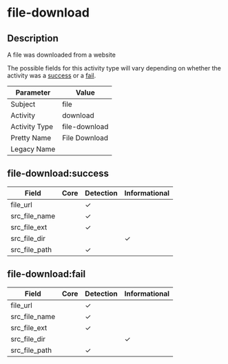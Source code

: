 file-download
=============

Description
-----------
A file was downloaded from a website

The possible fields for this activity type will vary depending on whether the activity was a [success](#file-downloadsuccess) or a [fail](#file-downloadfail).

| Parameter     | Value         |
| ------------- | ------------- |
| Subject       | file          |
| Activity      | download      |
| Activity Type | file-download |
| Pretty Name   | File Download |
| Legacy Name   |               |

file-download:success
---------------------

| Field         | Core | Detection | Informational |
| ------------- | ---- | --------- | ------------- |
| file_url      |      | &#10003;  |               |
| src_file_name |      | &#10003;  |               |
| src_file_ext  |      | &#10003;  |               |
| src_file_dir  |      |           | &#10003;      |
| src_file_path |      | &#10003;  |               |

file-download:fail
------------------

| Field         | Core | Detection | Informational |
| ------------- | ---- | --------- | ------------- |
| file_url      |      | &#10003;  |               |
| src_file_name |      | &#10003;  |               |
| src_file_ext  |      | &#10003;  |               |
| src_file_dir  |      |           | &#10003;      |
| src_file_path |      | &#10003;  |               |